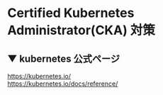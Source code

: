 # Certified Kubernetes Administrator(CKA) 対策

## ▼ kubernetes 公式ページ
https://kubernetes.io/  <br />
https://kubernetes.io/docs/reference/
